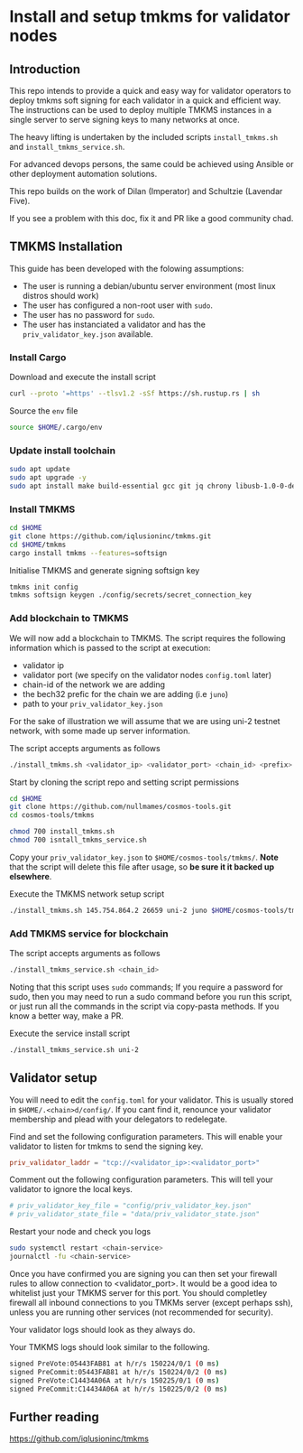 # Install and setup tmkms for validator nodes

## Introduction
This repo intends to provide a quick and easy way for validator operators to deploy tmkms soft signing for each validator in a quick and efficient way. The instructions can be used to deploy multiple TMKMS instances in a single server to serve signing keys to many networks at once.

The heavy lifting is undertaken by the included scripts `install_tmkms.sh` and `install_tmkms_service.sh`.

For advanced devops persons, the same could be achieved using Ansible or other deployment automation solutions.

This repo builds on the work of Dilan (Imperator) and Schultzie (Lavendar Five).

If you see a problem with this doc, fix it and PR like a good community chad.

## TMKMS Installation
This guide has been developed with the folowing assumptions:
- The user is running a debian/ubuntu server environment (most linux distros should work)
- The user has configured a non-root user with `sudo`. 
- The user has no password for `sudo`.
- The user has instanciated a validator and has the `priv_validator_key.json` available.

### Install Cargo
Download and execute the install script
```bash
curl --proto '=https' --tlsv1.2 -sSf https://sh.rustup.rs | sh
```
Source the `env` file
```bash
source $HOME/.cargo/env
```

### Update install toolchain
```bash
sudo apt update
sudo apt upgrade -y 
sudo apt install make build-essential gcc git jq chrony libusb-1.0-0-dev -y
```

### Install TMKMS
```bash
cd $HOME
git clone https://github.com/iqlusioninc/tmkms.git
cd $HOME/tmkms
cargo install tmkms --features=softsign
```

Initialise TMKMS and generate signing softsign key
```bash
tmkms init config
tmkms softsign keygen ./config/secrets/secret_connection_key
```

### Add blockchain to TMKMS
We will now add a blockchain to TMKMS. The script  requires the following information which is passed to the script at execution:
- validator ip
- validator port (we specify on the validator nodes `config.toml` later)
- chain-id of the network we are adding
- the bech32 prefic for the chain we are adding (i.e `juno`)
- path to your `priv_validator_key.json`

For the sake of illustration we will assume that we are using uni-2 testnet network, with some made up server information.

The script accepts arguments as follows
```bash
./install_tmkms.sh <validator_ip> <validator_port> <chain_id> <prefix> <path/to/priv_validator_key.json>
```

Start by cloning the script repo and setting script permissions
```bash
cd $HOME
git clone https://github.com/nullmames/cosmos-tools.git
cd cosmos-tools/tmkms

chmod 700 install_tmkms.sh
chmod 700 isntall_tmkms_service.sh
```

Copy your `priv_validator_key.json` to `$HOME/cosmos-tools/tmkms/`. **Note** that the script will delete this file after usage, so **be sure it it backed up elsewhere**.

Execute the TMKMS network setup script
```bash
./install_tmkms.sh 145.754.864.2 26659 uni-2 juno $HOME/cosmos-tools/tmkms/priv_validator_key.json
```

### Add TMKMS service for blockchain
The script accepts arguments as follows
```bash
./install_tmkms_service.sh <chain_id>
```

Noting that this script uses `sudo` commands; If you require a password for sudo, then you may need to run a sudo command before you run this script, or just run all the commands in the script via copy-pasta methods. If you know a better way, make a PR.

Execute the service install script
```bash
./install_tmkms_service.sh uni-2
```

## Validator setup
You will need to edit the `config.toml` for your validator. This is usually stored in `$HOME/.<chain>d/config/`. If you cant find it, renounce your validator membership and plead with your delegators to redelegate.

Find and set the following configuration parameters. This will enable your validator to listen for tmkms to send the signing key.
```toml
priv_validator_laddr = "tcp://<validator_ip>:<validator_port>"
```

Comment out the following configuration parameters. This will tell your validator to ignore the local keys.
```toml
# priv_validator_key_file = "config/priv_validator_key.json"
# priv_validator_state_file = "data/priv_validator_state.json"
```

Restart your node and check you logs
```bash
sudo systemctl restart <chain-service>
journalctl -fu <chain-service>
```

Once you have confirmed you are signing you can then set your firewall rules to allow connection to <validator_port>. It would be a good idea to whitelist just your TMKMS server for this port. You should completley firewall all inbound connections to you TMKMs server (except perhaps ssh), unless you are running other services (not recommended for security).

Your validator logs should look as they always do.

Your TMKMS logs should look similar to the following.

```bash
signed PreVote:05443FAB81 at h/r/s 150224/0/1 (0 ms)
signed PreCommit:05443FAB81 at h/r/s 150224/0/2 (0 ms)
signed PreVote:C14434A06A at h/r/s 150225/0/1 (0 ms)
signed PreCommit:C14434A06A at h/r/s 150225/0/2 (0 ms)
```

## Further reading
https://github.com/iqlusioninc/tmkms

